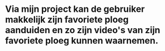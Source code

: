 # Via mijn project kan de gebruiker makkelijk zijn favoriete ploeg aanduiden en zo zijn video's van zijn favoriete ploeg kunnen waarnemen.
